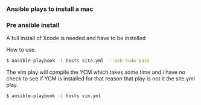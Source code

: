 ### Ansible plays to install a mac

### Pre ansible install
A full install of Xcode is needed and have to be installed 

How to use. 
```sh
$ ansible-playbook -i hosts site.yml  --ask-sudo-pass
```

The vim play will compile the YCM which takes some time and i have no check to see if YCM is installed for that reason that play is not it the site.yml play. 
```sh
$ ansible-playbook -i hosts vim.yml
```
